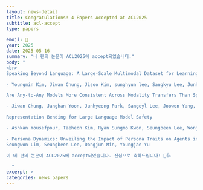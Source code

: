 ```yaml
---
layout: news-detail
title: Congratulations! 4 Papers Accepted at ACL2025
subtitle: acl-accept
type: papers

emoji: 🎉
year: 2025
date: 2025-05-16
summary: "네 편의 논문이 ACL2025에 accept되었습니다."
body: "
<br>
Speaking Beyond Language: A Large-Scale Multimodal Dataset for Learning Nonverbal Cues from Video-Grounded Dialogues

- Youngmin Kim, Jiwan Chung, Jisoo Kim, sunghyun lee, Sangkyu Lee, Junhyeok Kim, Cheoljong Yang, Youngjae Yu

Are Any-to-Any Models More Consistent Across Modality Transfers Than Specialists?

- Jiwan Chung, Janghan Yoon, Junhyeong Park, Sangeyl Lee, Joowon Yang, Sooyeon Park, Youngjae Yu

Representation Bending for Large Language Model Safety

- Ashkan Yousefpour, Taeheon Kim, Ryan Sungmo Kwon, Seungbeen Lee, Wonje Jeung, Seungju Han, Alvin Wan, Harrison Ngan, Youngjae Yu, Jonghyun Choi

- Persona Dynamics: Unveiling the Impact of Persona Traits on Agents in Text-Based Games
Seungwon Lim, Seungbeen Lee, Dongjun Min, Youngjae Yu

이 네 편의 논문이 ACL2025에 accept되었습니다. 진심으로 축하드립니다! 🥳👍

  "
excerpt: >
categories: news papers
---
```


